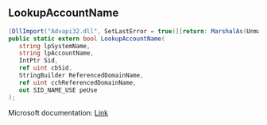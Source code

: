 ## LookupAccountName

```csharp
[DllImport("Advapi32.dll", SetLastError = true)][return: MarshalAs(UnmanagedType.Bool)]
public static extern bool LookupAccountName(
   string lpSystemName,
   string lpAccountName,
   IntPtr Sid,
   ref uint cbSid,
   StringBuilder ReferencedDomainName,
   ref uint cchReferencedDomainName,
   out SID_NAME_USE peUse
);
```

Microsoft documentation: [Link](https://docs.microsoft.com/en-us/windows/win32/api/winbase/nf-winbase-lookupaccountnamea)
